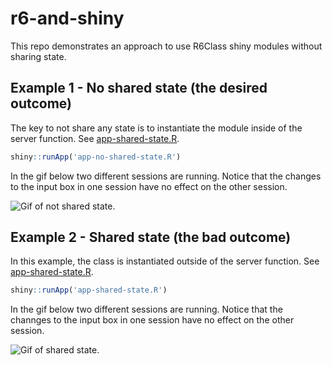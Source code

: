 # r6-and-shiny

This repo demonstrates an approach to use R6Class shiny modules without sharing state.

## Example 1 - No shared state (the desired outcome)

The key to not share any state is to instantiate the module inside of the server function. See [app-shared-state.R](./app-shared-state.R).

```r
shiny::runApp('app-no-shared-state.R')
```

In the gif below two different sessions are running. Notice that the changes to the input box in one session have no effect on the other session.

![Gif of not shared state.]("./imgs/no-shared-state.gif")

## Example 2 - Shared state (the bad outcome)

In this example, the class is instantiated outside of the server function. See [app-shared-state.R](./app-shared-state.R).

```r
shiny::runApp('app-shared-state.R')
```

In the gif below two different sessions are running. Notice that the channges to the input box in one session have no effect on the other session.

![Gif of shared state.]("./imgs/shared-state.gif")
